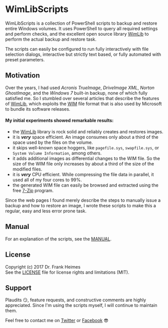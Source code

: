 <!--
Original work Copyright (c) 2017 Dr. Frank Heimes (twitter.com/DrFGHde, www.facebook.com/dr.frank.heimes)

Permission is hereby granted, free of charge, to any person obtaining a copy
of this software and associated documentation files (the "Software"), to deal
in the Software without restriction, including without limitation the rights
to use, copy, modify, merge, publish, distribute, sublicense, and/or sell
copies of the Software, and to permit persons to whom the Software is
furnished to do so, subject to the following conditions:

The above copyright notice and this permission notice shall be
included in all copies or substantial portions of the Software.

THE SOFTWARE IS PROVIDED "AS IS", WITHOUT WARRANTY OF ANY KIND, EXPRESS OR
IMPLIED, INCLUDING BUT NOT LIMITED TO THE WARRANTIES OF MERCHANTABILITY,
FITNESS FOR A PARTICULAR PURPOSE AND NON-INFRINGEMENT. IN NO EVENT SHALL THE
AUTHORS OR COPYRIGHT HOLDERS BE LIABLE FOR ANY CLAIM, DAMAGES OR OTHER
LIABILITY, WHETHER IN AN ACTION OF CONTRACT, TORT OR OTHERWISE, ARISING FROM,
OUT OF OR IN CONNECTION WITH THE SOFTWARE OR THE USE OR OTHER DEALINGS IN THE
SOFTWARE.
-->

# WimLibScripts

WimLibScripts is a collection of PowerShell scripts to backup and restore entire Windows volumes.
It uses PowerShell to query all required settings and perform checks,
and the excellent open source library [WimLib](https://wimlib.net) to perform the actual backup and restore task.

The scripts can easily be configured to run fully interactively with file selection dialogs,
interactive but strictly text based, or fully automated with preset parameters.

## Motivation

Over the years, I had used *Acronis TrueImage*, *DriveImage XML*, *Norton GhostImage*, and the *Windows 7* built-in backup,
none of which fully satisfied me. So I stumbled over several articles that describe the features of [WimLib](https://wimlib.net),
which exploits the [WIM](https://de.wikipedia.org/wiki/Windows_Imaging_Format_Archive) file format
that is also used by Microsoft to bundle its software releases.

#### My initial experiments showed remarkable results:
 * the [WimLib](https://wimlib.net) library is rock solid and reliably creates and restores images.
 * it is ***very*** space efficient. An image consumes only about a third of the space used by the files on the volume.
 * it skips well-known space hoggers, like `pagefile.sys`, `swapfile.sys`, or `System Volume Information`, among others.
 * it adds additional images as differential changes to the WIM file.
   So the size of the WIM file only increases by about a third of the size of the modified files.
 * it is ***very*** CPU efficient. While compressing the file data in parallel, it used all of my four cores to 99%.
 * the generated WIM file can easily be browsed and extracted using the free [7-Zip](http://www.7-zip.org/) program.

Since the web pages I found merely describe the steps to manually issue a backup and how to restore an image,
I wrote these scripts to make this a regular, easy and less error prone task.

## Manual

For an explanation of the scripts, see the [MANUAL](MANUAL.md).

## License

Copyright (c) 2017 Dr. Frank Heimes  
See the [LICENSE](LICENSE.md) file for license rights and limitations (MIT).

## Support

Plaudits :smirk:, feature requests, and constructive comments are highly appreciated.
Since I'm using the scripts myself, I will continue to maintain them.

Feel free to contact me on [Twitter](https://twitter.com/DrFGHde) or [Facebook](https://www.facebook.com/dr.frank.heimes) :sunglasses:
